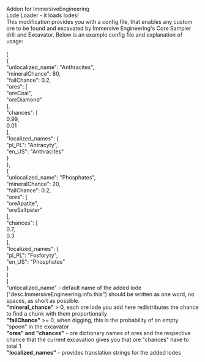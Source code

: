 Addon for ImmersiveEngineering<br>
Lode Loader - it loads lodes!<br>
This modification provides you with a config file, that enables  any custom ore to be found and excavated by Immersive Engineering's  Core Sampler drill and Excavator. Below is an example config file and explanation of usage:
 <br><br>[<br>
  {<br>
    "unlocalized_name": "Anthracites",<br>
    "mineralChance": 80,<br>
    "failChance": 0.2,<br>
    "ores": [<br>
      "oreCoal",<br>
      "oreDiamond"<br>
    ],<br>
    "chances": [<br>
      0.99,<br>
      0.01<br>
    ],<br>
    "localized_names": {<br>
      "pl_PL": "Antracyty",<br>
      "en_US": "Anthracites"<br>
    }<br>
  },<br>
  {<br>
    "unlocalized_name": "Phosphates",<br>
    "mineralChance": 20,<br>
    "failChance": 0.2,<br>
    "ores": [<br>
      "oreApatite",<br>
      "oreSaltpeter"<br>
    ],<br>
    "chances": [<br>
      0.7,<br>
      0.3<br>
    ],<br>
    "localized_names": {<br>
      "pl_PL": "Fosforyty",<br>
      "en_US": "Phosphates"<br>
    }<br>
  }<br>
]<br>
"unlocalized_name"</b> - default name of the added lode ("desc.ImmersiveEngineering.info.this") should be written as one word, no spaces, as short as possible.
<br><b>"mineral_chance"</b> > 0, each ore lode you add here redistributes the chance to find a chunk with them proportionally
<br><b>"failChance"</b> >= 0, when digging, this is the probability of an empty "spoon" in the excavator
<br><b>"ores" and "chances"</b> - ore dictionary names of ores and the respective chance that the current excavation gives you that ore "chances" have to total 1
<br><b>"localized_names"</b> - provides translation strings for the added lodes
